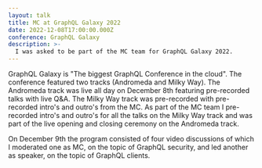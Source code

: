 ```yaml
---
layout: talk
title: MC at GraphQL Galaxy 2022
date: 2022-12-08T17:00:00.000Z
conference: GraphQL Galaxy
description: >-
  I was asked to be part of the MC team for GraphQL Galaxy 2022.
---
```


GraphQL Galaxy is "The biggest GraphQL Conference in the cloud". The conference featured two tracks (Andromeda and Milky Way).
The Andromeda track was live all day on December 8th featuring pre-recorded talks with live Q&A. The Milky Way track was pre-recorded
with pre-recorded intro's and outro's from the MC. As part of the MC team I pre-recorded intro's and outro's for all the talks on the Milky Way
track and was part of the live opening and closing ceremony on the Andromeda track.

On December 9th the program consisted of four video discussions of which I moderated one as MC, on the topic of GraphQL security,
and led another as speaker, on the topic of GraphQL clients.

